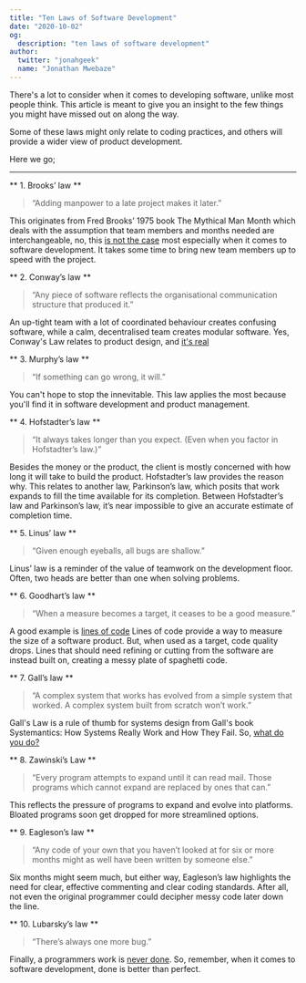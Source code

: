 ```yaml
---
title: "Ten Laws of Software Development"
date: "2020-10-02"
og:
  description: "ten laws of software development"
author:
  twitter: "jonahgeek"
  name: "Jonathan Mwebaze"
---
```


There's a lot to consider when it comes to developing software, unlike most people think. This article is meant to give you an insight to the few things you might have missed out on along the way.

Some of these laws might only relate to coding practices, and others will provide a wider view of product development.

Here we go;

---

** 1. Brooks’ law **

> “Adding manpower to a late project makes it later.”

This originates from Fred Brooks’ 1975 book The Mythical Man Month which deals with the assumption that team members and months needed are interchangeable, no, this [is not the case](https://www.parkersoftware.com/blog/beware-the-long-arm-of-brooks-law/) most especially when it comes to software development. It takes some time to bring new team members up to speed with the project.

** 2. Conway’s law **

> “Any piece of software reflects the organisational communication structure that produced it.”

An up-tight team with a lot of coordinated behaviour creates confusing software, while a calm, decentralised team creates modular software. Yes, Conway's Law relates to product design, and [it's real](https://goodroot.ca/post/2018/10/13/practicality-metaphysics-conways-law/)

** 3. Murphy’s law **

> “If something can go wrong, it will.”

You can't hope to stop the innevitable. This law applies the most because you'll find it in software development and product management.

** 4. Hofstadter’s law **

> “It always takes longer than you expect. (Even when you factor in Hofstadter’s law.)”

Besides the money or the product, the client is mostly concerned with how long it will take to build the product. Hofstadter’s law provides the reason why. This relates to another law, Parkinson’s law, which posits that work expands to fill the time available for its completion.
Between Hofstadter’s law and Parkinson’s law, it’s near impossible to give an accurate estimate of completion time.

** 5. Linus’ law **

> “Given enough eyeballs, all bugs are shallow.”

Linus’ law is a reminder of the value of teamwork on the development floor. Often, two heads are better than one when solving problems.

** 6. Goodhart’s law **

> “When a measure becomes a target, it ceases to be a good measure.”

A good example is [lines of code](https://blog.ndepend.com/how-measure-lines-code-lets-count-ways/) Lines of code provide a way to measure the size of a software product. But, when used as a target, code quality drops.
Lines that should need refining or cutting from the software are instead built on, creating a messy plate of spaghetti code.

** 7. Gall’s law **

> “A complex system that works has evolved from a simple system that worked. A complex system built from scratch won’t work.”

Gall's Law is a rule of thumb for systems design from Gall's book Systemantics: How Systems Really Work and How They Fail. So, [what do you do?](https://www.freecodecamp.org/news/galls-law-and-what-it-has-to-do-with-startups-fd85dfbd6703/)

** 8. Zawinski’s Law **

> “Every program attempts to expand until it can read mail. Those programs which cannot expand are replaced by ones that can.”

This reflects the pressure of programs to expand and evolve into platforms. Bloated programs soon get dropped for more streamlined options.

** 9. Eagleson’s law **

> “Any code of your own that you haven’t looked at for six or more months might as well have been written by someone else.”

Six months might seem much, but either way, Eagleson’s law highlights the need for clear, effective commenting and clear coding standards. After all, not even the original programmer could decipher messy code later down the line.

** 10. Lubarsky’s law **

> “There’s always one more bug.”

Finally, a programmers work is [never done](https://medium.com/swlh/a-programmers-work-is-never-done-7e77e0e3c82a). So, remember, when it comes to software development, done is better than perfect.
